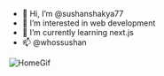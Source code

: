 - 👋 Hi, I’m @sushanshakya77
- 👀 I’m interested in web development
- 🌱 I’m currently learning next.js
- 📫 @whossushan

![HomeGif](https://images.squarespace-cdn.com/content/v1/581499b8e58c627afce6221c/1581466535600-K13XTW44G4XOOC0RFPN5/winky.gif?format=500w)


<!---
sushanshakya77/sushanshakya77 is a ✨ special ✨ repository because its `README.md` (this file) appears on your GitHub profile.
You can click the Preview link to take a look at your changes.
--->
